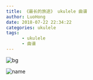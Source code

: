 ```yaml
---
title: 《最长的旅途》 ukulele 曲谱
author: LuoHong
date: 2018-07-22 22:34:22
categories: ukulele
tags: 
      - ukulele
      - 曲谱
---
```

![bg](/images/ukulele-zcdlt.jpg)
<!--more-->
![name](/images/zcdltsolo.png '转载自 尤克里里小站 面包小姐 （如有侵权，请联系博主删除）')